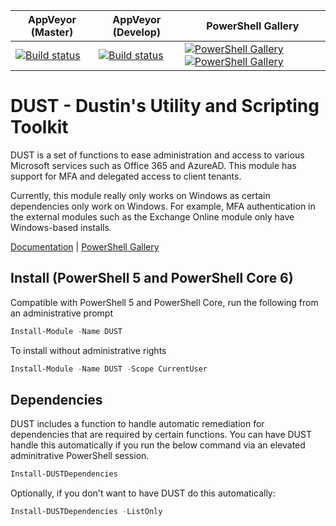 | AppVeyor (Master) | AppVeyor (Develop) | PowerShell Gallery |
|-------------------|--------------------|--------------------|
|[![Build status](https://img.shields.io/appveyor/ci/rearmedhalo/DUST/master.svg)](https://ci.appveyor.com/project/ReArmedHalo/dust/branch/master) | [![Build status](https://img.shields.io/appveyor/ci/rearmedhalo/DUST/develop.svg)](https://ci.appveyor.com/project/ReArmedHalo/dust/branch/develop) | [![PowerShell Gallery](https://img.shields.io/powershellgallery/v/DUST.svg?style=flat-square&label=DUST)](https://powershellgallery.com/packages/DUST) [![PowerShell Gallery](https://img.shields.io/powershellgallery/dt/DUST.svg)](https://powershellgallery.com/packages/DUST) |


# DUST - Dustin's Utility and Scripting Toolkit

DUST is a set of functions to ease administration and access to various Microsoft services such as Office 365 and AzureAD. This module has support for MFA and delegated access to client tenants.

Currently, this module really only works on Windows as certain dependencies only work on Windows. For example, MFA authentication in the external modules such as the Exchange Online module only have Windows-based installs.

[Documentation](https://rearmedhalo.github.io/DUST/DUST.html) | [PowerShell Gallery](https://www.powershellgallery.com/packages/DUST)

## Install (PowerShell 5 and PowerShell Core 6)
Compatible with PowerShell 5 and PowerShell Core, run the following from an administrative prompt

```powershell
Install-Module -Name DUST
```

To install without administrative rights

```powershell
Install-Module -Name DUST -Scope CurrentUser
```

## Dependencies
DUST includes a function to handle automatic remediation for dependencies that are required by certain functions. You can have DUST handle this automatically if you run the below command via an elevated adminitrative PowerShell session.

```powershell
Install-DUSTDependencies
```

Optionally, if you don't want to have DUST do this automatically:

```powershell
Install-DUSTDependencies -ListOnly
```